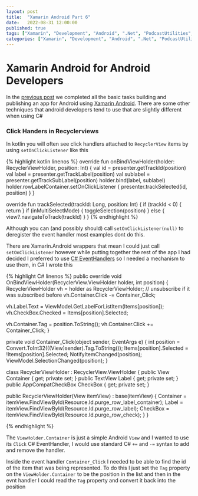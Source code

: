 ```yaml
---
layout: post
title:  "Xamarin Android Part 6"
date:   2022-08-31 12:00:00
published: true
tags: ["Xamarin", "Development", "Android", ".Net", "PodcastUtilities", "Mobile"]
categories: ["Xamarin", "Development", "Android", ".Net", "PodcastUtilities", "Mobile"]
---
```


# Xamarin Android for Android Developers

In the [previous post][part-5-url] we completed all the basic tasks building and publishing an app for Android using [Xamarin Android][xamarin-android-url]. There are some other techniques that android developers tend to use that are slightly different when using C#

### Click Handers in Recyclerviews

In kotlin you will often see click handlers attached to `RecyclerView` items by using `setOnClickListener` like this

{% highlight kotlin linenos %}
override fun onBindViewHolder(holder: RecyclerViewHolder, position: Int) {
  val id = presenter.getTrackId(position)
  val label = presenter.getTrackLabel(position)
  val sublabel = presenter.getTrackSubLabel(position)
  holder.bind(label, sublabel)
  holder.rowLabelContainer.setOnClickListener {
    presenter.trackSelected(id, position)
  }
}

override fun trackSelected(trackId: Long, position: Int) {
    if (trackId < 0) {
        return
    }
    if (inMultiSelectMode) {
        toggleSelection(position)
    } else {
        view?.navigateToTrack(trackId)
    }
}
{% endhighlight %}

Although you can (and possibly should) call `setOnClickListener(null)` to deregister the event handler most examples dont do this.

There are Xamarin.Android wrappers that mean I could just call `setOnClickListener` however while putting together the rest of the app I had decided I preferred to use [C# EventHandlers](/blog/2022/03/27/xamarin-android-part3#c-eventhandlers) so I needed a mechanism to use them, in C# I wrote this

{% highlight C# linenos %}
public override void OnBindViewHolder(RecyclerView.ViewHolder holder, int position)
{
  RecyclerViewHolder vh = holder as RecyclerViewHolder;
  // unsubscribe if it was subscribed before
  vh.Container.Click -= Container_Click;

  vh.Label.Text = ViewModel.GetLabelForListItem(Items[position]);
  vh.CheckBox.Checked = Items[position].Selected;

  vh.Container.Tag = position.ToString();
  vh.Container.Click += Container_Click;
}

private void Container_Click(object sender, EventArgs e)
{
  int position = Convert.ToInt32(((View)sender).Tag.ToString());
  Items[position].Selected = !Items[position].Selected;
  NotifyItemChanged(position);
  ViewModel.SelectionChanged(position);
}

class RecyclerViewHolder : RecyclerView.ViewHolder
{
  public View Container { get; private set; }
  public TextView Label { get; private set; }
  public AppCompatCheckBox CheckBox { get; private set; }

  public RecyclerViewHolder(View itemView) : base(itemView)
  {
    Container = itemView.FindViewById<View>(Resource.Id.purge_row_label_container);
    Label = itemView.FindViewById<TextView>(Resource.Id.purge_row_label);
    CheckBox = itemView.FindViewById<AppCompatCheckBox>(Resource.Id.purge_row_check);
  }
}

{% endhighlight %}

The `ViewHolder.Container` is just a simple Android `View` and I wanted to use its `Click` C# EventHandler, I would use standard C# `+=` and `-=` syntax to add and remove the handler.

Inside the event handler `Container_Click` I needed to be able to find the id of the item that was being represented. To do this I just set the `Tag` property on the `ViewHolder.Container` to be the position in the list and then in the evnt handler I could read the `Tag` property and convert it back into the position


[part-1-url]:               /blog/2021/12/28/xamarin-android-part1
[part-2-url]:               /blog/2022/02/24/xamarin-android-part2
[part-3-url]:               /blog/2022/03/27/xamarin-android-part3
[part-4-url]:				        /blog/2022/04/27/xamarin-android-part4
[part-5-url]:				/blog/2022/06/30/xamarin-android-part5
[xamarin-android-url]:      https://docs.microsoft.com/en-us/xamarin/android/

